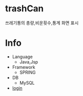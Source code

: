 # trashCan
쓰레기통의 총량,비운횟수,통계 화면 표시
# Info
* Language
  * Java,Jsp
* Framework  
  * SPRING
* DB
  * MySQL
* [login](login.png)
  
